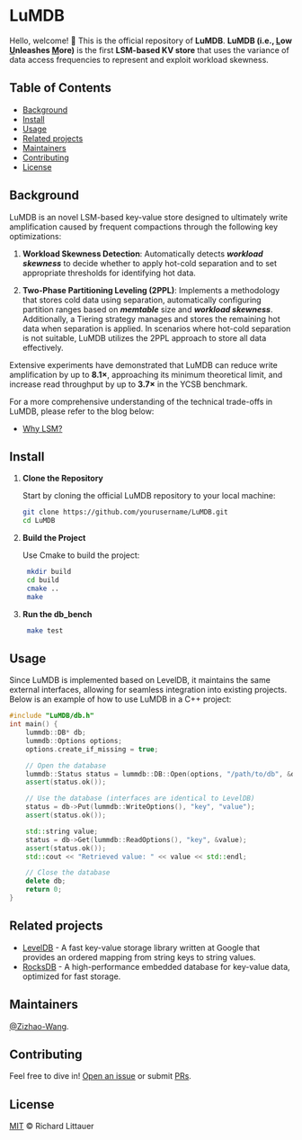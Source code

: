 # LuMDB

Hello, welcome! 👋 This is the official repository of **LuMDB**. **LuMDB (i.e., <u>L</u>ow <u>U</u>nleashes <u>M</u>ore)** is the first **LSM-based KV store** that uses the variance of data access frequencies to represent and exploit workload skewness.

## Table of Contents
- [Background](#background)
- [Install](#install)
- [Usage](#usage)
- [Related projects](#related-projects)
- [Maintainers](#maintainers)
- [Contributing](#contributing)
- [License](#license)


## Background
LuMDB is an novel LSM-based key-value store designed to ultimately write amplification caused by frequent compactions through the following key optimizations:

1. **Workload Skewness Detection**: Automatically detects ***workload skewness*** to decide whether to apply hot-cold separation and to set appropriate thresholds for identifying hot data.

2. **Two-Phase Partitioning Leveling (2PPL)**: Implements a methodology that stores cold data using separation, automatically configuring partition ranges based on ***memtable*** size and ***workload skewness***. Additionally, a Tiering strategy manages and stores the remaining hot data when separation is applied. In scenarios where hot-cold separation is not suitable, LuMDB utilizes the 2PPL approach to store all data effectively.

Extensive experiments have demonstrated that LuMDB can reduce write amplification by up to **8.1×**, approaching its minimum theoretical limit, and increase read throughput by up to **3.7×** in the YCSB benchmark. 

For a more comprehensive understanding of the technical trade-offs in LuMDB, please refer to the blog below:

- [Why LSM?](https://zizhao-wang.github.io//posts/2024/12/Why-LSM/) 

## Install

1. **Clone the Repository**

   Start by cloning the official LuMDB repository to your local machine:

   ```sh
   git clone https://github.com/yourusername/LuMDB.git
   cd LuMDB
2. **Build the Project**

    Use Cmake to build the project:
   ```sh
    mkdir build
    cd build
    cmake ..
    make
3. **Run the db_bench**
   ```sh
    make test
## Usage

Since LuMDB is implemented based on LevelDB, it maintains the same external interfaces, allowing for seamless integration into existing projects. Below is an example of how to use LuMDB in a C++ project:

    
```cpp
#include "LuMDB/db.h"
int main() {
    lummdb::DB* db;
    lummdb::Options options;
    options.create_if_missing = true;

    // Open the database
    lummdb::Status status = lummdb::DB::Open(options, "/path/to/db", &db);
    assert(status.ok());

    // Use the database (interfaces are identical to LevelDB)
    status = db->Put(lummdb::WriteOptions(), "key", "value");
    assert(status.ok());

    std::string value;
    status = db->Get(lummdb::ReadOptions(), "key", &value);
    assert(status.ok());
    std::cout << "Retrieved value: " << value << std::endl;

    // Close the database
    delete db;
    return 0;
}
```

## Related projects

- [LevelDB](https://github.com/google/leveldb) - A fast key-value storage library written at Google that provides an ordered mapping from string keys to string values.
- [RocksDB](https://github.com/facebook/rocksdb) - A high-performance embedded database for key-value data, optimized for fast storage.

## Maintainers

[@Zizhao-Wang](https://github.com/Zizhao-Wang).

## Contributing

Feel free to dive in! [Open an issue](https://github.com/Zizhao-Wang/LuMDB/issues/new) or submit [PRs](https://github.com/Zizhao-Wang/LuMDB/compare).


## License

[MIT](LICENSE) © Richard Littauer
